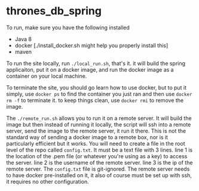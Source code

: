 # thrones_db_spring

To run, make sure you have the following installed
- Java 8
- docker [./install_docker.sh might help you properly install this]
- maven

To run the site locally, run `./local_run.sh`, that's it.  it will build the spring applicaiton, put it on a docker image, and run the docker image as a container on your local machine.

To terminate the site, you should go learn how to use docker, but to put it simply, use `docker ps` to find the container you just ran and then use `docker rm -f` to terminate it.  to keep things clean, use `docker rmi` to remove the image.

The `./remote_run.sh` allows you to run it on a remote server.  It will build the image but then instead of running it locally, the script will ssh into a remote server, send the image to the remote server, it run it there.  This is not the standard way of sending a docker image to a remote box, nor is it particularly efficient but it works.  You will need to create a file in the root level of the repo called `config.txt`.  It must be a text file with 3 lines.  line 1 is the location of the .pem file (or whatever you're using as a key) to access the server.  line 2 is the username of the remote server.  line 3 is the ip of the remote server.  The `config.txt` file is git-ignored.  The remote server needs to have docker pre-installed on it, it also of course must be set up with ssh, it requires no other configuration.
